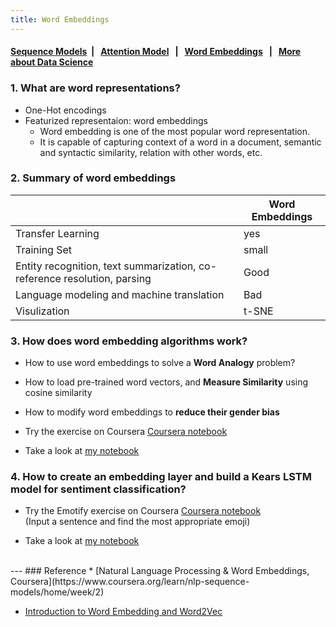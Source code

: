 ```yaml
---
title: Word Embeddings
---
```



####  [Sequence Models](https://dujm.github.io/DS_Sequence_Models/)&nbsp;  | &nbsp;    [Attention Model](https://dujm.github.io/DS_Sequence_Models/attention-model) &nbsp;  | &nbsp;  [Word Embeddings](https://dujm.github.io/DS_Sequence_Models/word-embeddings) &nbsp;  | &nbsp;  [More about Data Science](https://dujm.github.io/pages/datascience.html)


### 1. What are word representations?
  * One-Hot encodings
  * Featurized representaion: word embeddings  
    * Word embedding is one of the most popular word representation.
    * It is capable of capturing context of a word in a document, semantic and syntactic similarity, relation with other words, etc.


### 2. Summary of word embeddings

|   | Word Embeddings |  
|---|---|
| Transfer Learning |  yes |
| Training Set |  small  |
|Entity recognition, text summarization, co-reference resolution, parsing   |Good  |
| Language modeling and machine translation    | Bad |
| Visulization   | t-SNE|  

### 3. How does word embedding algorithms work?
  * How to use word embeddings to solve a **Word Analogy** problem?

  * How to load pre-trained word vectors, and **Measure Similarity** using cosine similarity

  * How to modify word embeddings to **reduce their gender bias**

  * Try the exercise on Coursera [Coursera notebook](https://www.coursera.org/learn/nlp-sequence-models/notebook/5NrJ6/operations-on-word-vectors-debiasing)

  * Take a look at [my notebook](https://nbviewer.jupyter.org/github/dujm/DS_Sequence_Models/blob/master/notebooks/Week%202/Word_Vector_Representation/w2_Operations_onword_vectorsv2_DJ.ipynb)  



### 4. How to create an embedding layer and build a Kears LSTM model for sentiment classification?
* Try the Emotify exercise on Coursera [Coursera notebook](https://www.coursera.org/learn/nlp-sequence-models/notebook/acNYU/emojify)  
(Input a sentence and find the most appropriate emoji)  

* Take a look at [my notebook](https://nbviewer.jupyter.org/github/dujm/DS_Sequence_Models/blob/master/notebooks/Week%202/Emojify/w2_Emojify_v2_DJ.ipynb)  




<br>
---
### Reference
  * [Natural Language Processing & Word Embeddings, Coursera](https://www.coursera.org/learn/nlp-sequence-models/home/week/2)  

  * [Introduction to Word Embedding and Word2Vec](https://towardsdatascience.com/introduction-to-word-embedding-and-word2vec-652d0c2060fa)
